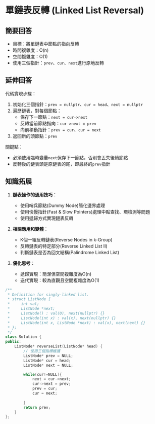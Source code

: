 # 單鏈表反轉 (Linked List Reversal)

## 簡要回答
- 目標：將單鏈表中節點的指向反轉
- 時間複雜度：O(n)
- 空間複雜度：O(1)
- 使用三個指針：`prev`、`cur`、`next`進行原地反轉

## 延伸回答
代碼實現步驟：
1. 初始化三個指針：`prev = nullptr`、`cur = head`、`next = nullptr`
2. 遍歷鏈表，對每個節點：
   - 保存下一節點：`next = cur->next`
   - 反轉當前節點指向：`cur->next = prev`
   - 向前移動指針：`prev = cur`、`cur = next`
3. 返回新的頭節點：`prev`

關鍵點：
- 必須使用臨時變量`next`保存下一節點，否則會丟失後續節點
- 反轉後的鏈表頭是原鏈表的尾，即最終的`prev`指針

## 知識拓展
1. **鏈表操作的通用技巧**：
   - 使用哨兵節點(Dummy Node)簡化邊界處理
   - 使用快慢指針(Fast & Slow Pointers)處理中點查找、環檢測等問題
   - 使用遞歸方式實現鏈表反轉

2. **相關應用和變體**：
   - K個一組反轉鏈表(Reverse Nodes in k-Group)
   - 反轉鏈表的特定部分(Reverse Linked List II)
   - 判斷鏈表是否為回文結構(Palindrome Linked List)

3. **優化思考**：
   - 遞歸實現：簡潔但空間複雜度為O(n)
   - 迭代實現：較為直觀且空間複雜度為O(1)
  
```cpp
/**
 * Definition for singly-linked list.
 * struct ListNode {
 *     int val;
 *     ListNode *next;
 *     ListNode() : val(0), next(nullptr) {}
 *     ListNode(int x) : val(x), next(nullptr) {}
 *     ListNode(int x, ListNode *next) : val(x), next(next) {}
 * };
 */
class Solution {
public:
    ListNode* reverseList(ListNode* head) {
        // 使用三個指標維護
        ListNode* prev = NULL;
        ListNode* cur = head;
        ListNode* next = NULL;

        while(cur!=NULL){
            next = cur->next;
            cur->next = prev;
            prev = cur;
            cur = next;
            
        }
        return prev;
    }
};

```
